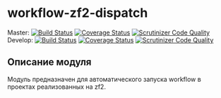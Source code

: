 # workflow-zf2-dispatch

Master:
[![Build Status](https://secure.travis-ci.org/old-town/workflow-zf2-dispatch.svg?branch=master)](https://secure.travis-ci.org/old-town/workflow-zf2-dispatch)
[![Coverage Status](https://coveralls.io/repos/github/old-town/workflow-zf2-dispatch/badge.svg?branch=master)](https://coveralls.io/github/old-town/workflow-zf2-dispatch?branch=master)
[![Scrutinizer Code Quality](https://scrutinizer-ci.com/g/old-town/workflow-zf2-dispatch/badges/quality-score.png?b=master)](https://scrutinizer-ci.com/g/old-town/workflow-zf2-dispatch/?branch=master)
Develop:
[![Build Status](https://secure.travis-ci.org/old-town/workflow-zf2-dispatch.svg?branch=dev)](https://secure.travis-ci.org/old-town/workflow-zf2-dispatch)
[![Coverage Status](https://coveralls.io/repos/github/old-town/workflow-zf2-dispatch/badge.svg?branch=dev)](https://coveralls.io/github/old-town/workflow-zf2-dispatch?branch=dev)
[![Scrutinizer Code Quality](https://scrutinizer-ci.com/g/old-town/workflow-zf2-dispatch/badges/quality-score.png?b=dev)](https://scrutinizer-ci.com/g/old-town/workflow-zf2-dispatch/?branch=dev)

## Описание модуля
Модуль предназначен для автоматического запуска workflow в проектах реализованных на zf2. 

